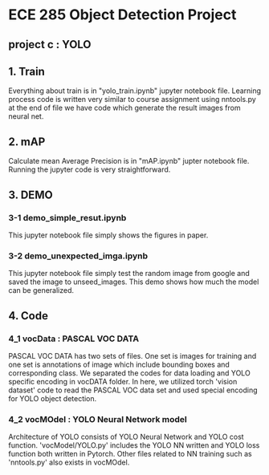 # ECE 285 Object Detection Project 
## project c : YOLO 

## 1. Train 
Everything about train is in "yolo_train.ipynb" jupyter notebook file. Learning process code is written very similar to course assignment using nntools.py at the end of file we have code which generate the result images from neural net.


## 2. mAP 
Calculate mean Average Precision is in "mAP.ipynb" jupter notebook file. Running the jupyter code is very straightforward.

## 3. DEMO
### 3-1 demo_simple_resut.ipynb
This jupyter notebook file simply shows the figures in paper.
### 3-2 demo_unexpected_imga.ipynb

This jupyter notebook file simply test the random image from google and saved the image to unseed_images. This demo shows how much the model can be generalized.

## 4. Code

### 4_1 vocData : PASCAL VOC DATA
PASCAL VOC DATA has two sets of files. One set is images for training and one set is annotations of image which include bounding boxes and corresponding class. We separated the codes for data loading and YOLO specific encoding in vocDATA folder. In here, we utilized torch 'vision dataset' code to read the PASCAL VOC data set and used special encoding for YOLO object detection. 

### 4_2 vocMOdel : YOLO Neural Network model
Architecture of YOLO consists of YOLO Neural Network and YOLO cost function. 'vocModel/YOLO.py' includes the YOLO NN written and YOLO loss function both written in Pytorch. Other files related to NN training such as 'nntools.py' also exists in vocMOdel.
